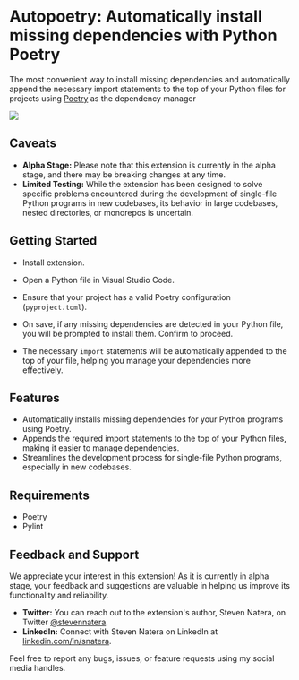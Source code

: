 # Autopoetry: Automatically install missing dependencies with Python Poetry

The most convenient way to install missing dependencies and automatically append the necessary import statements to the top of your Python files for projects using [Poetry](https://python-poetry.org/) as the dependency manager

<img src=images/demo.gif>

## Caveats

- **Alpha Stage:** Please note that this extension is currently in the alpha stage, and there may be breaking changes at any time.
- **Limited Testing:** While the extension has been designed to solve specific problems encountered during the development of single-file Python programs in new codebases, its behavior in large codebases, nested directories, or monorepos is uncertain.


## Getting Started
- Install extension.

- Open a Python file in Visual Studio Code.

- Ensure that your project has a valid Poetry configuration (`pyproject.toml`).

- On save, if any missing dependencies are detected in your Python file, you will be prompted to install them. Confirm to proceed.

- The necessary `import` statements will be automatically appended to the top of your file, helping you manage your dependencies more effectively.

## Features

- Automatically installs missing dependencies for your Python programs using Poetry.
- Appends the required import statements to the top of your Python files, making it easier to manage dependencies.
- Streamlines the development process for single-file Python programs, especially in new codebases.

## Requirements

- Poetry
- Pylint

## Feedback and Support

We appreciate your interest in this extension! As it is currently in alpha stage, your feedback and suggestions are valuable in helping us improve its functionality and reliability.

- **Twitter:** You can reach out to the extension's author, Steven Natera, on Twitter [@stevennatera](https://twitter.com/stevennatera).
- **LinkedIn:** Connect with Steven Natera on LinkedIn at [linkedin.com/in/snatera](https://www.linkedin.com/in/snatera).

Feel free to report any bugs, issues, or feature requests using my social media handles.